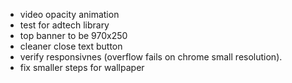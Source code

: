 - video opacity animation
- test for adtech library
- top banner to be 970x250
- cleaner close text button
- verify responsivnes (overflow fails on chrome small resolution).
- fix smaller steps for wallpaper